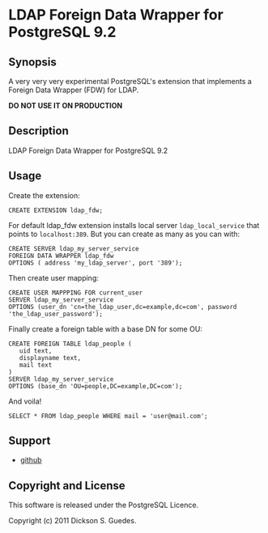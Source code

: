 LDAP Foreign Data Wrapper for PostgreSQL 9.2
============================================

Synopsis
--------

A very very very experimental PostgreSQL's extension that implements a Foreign Data Wrapper (FDW) for LDAP. 

**DO NOT USE IT ON PRODUCTION**

Description
-----------

LDAP Foreign Data Wrapper for PostgreSQL 9.2

Usage
-----

Create the extension:

    CREATE EXTENSION ldap_fdw;

For default ldap_fdw extension installs local server `ldap_local_service` that points to `localhost:389`. But you can create as many as you can with:

    CREATE SERVER ldap_my_server_service
    FOREIGN DATA WRAPPER ldap_fdw
    OPTIONS ( address 'my_ldap_server', port '389');

Then create user mapping:

	CREATE USER MAPPPING FOR current_user
    SERVER ldap_my_server_service
    OPTIONS (user_dn 'cn=the_ldap_user,dc=example,dc=com', password 'the_ldap_user_password');

Finally create a foreign table with a base DN for some OU:

    CREATE FOREIGN TABLE ldap_people (
       uid text,
       displayname text,
       mail text
    )
    SERVER ldap_my_server_service
    OPTIONS (base_dn 'OU=people,DC=example,DC=com');

And voila!

    SELECT * FROM ldap_people WHERE mail = 'user@mail.com';

Support
-------

* [github](http://github.net/guedes/ldap_fdw)

Copyright and License
---------------------

This software is released under the PostgreSQL Licence.

Copyright (c) 2011 Dickson S. Guedes.

